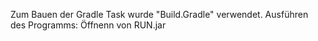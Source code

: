 Zum Bauen der Gradle Task wurde "Build.Gradle" verwendet.
Ausführen des Programms:
Öffnenn von RUN.jar


